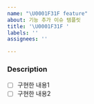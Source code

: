 ```yaml
---
name: "\U0001F31F feature"
about: 기능 추가 이슈 템플릿
title: '\U0001F31F '
labels: ''
assignees: ''

---
```


### Description

- [ ] 구현한 내용1
- [ ] 구현한 내용2
